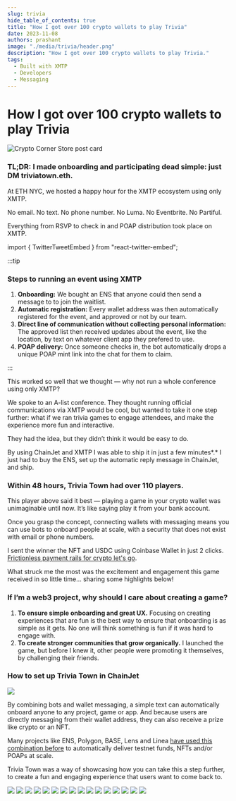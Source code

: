 ```yaml
---
slug: trivia
hide_table_of_contents: true
title: "How I got over 100 crypto wallets to play Trivia"
date: 2023-11-08
authors: prashant
image: "./media/trivia/header.png"
description: "How I got over 100 crypto wallets to play Trivia."
tags:
  - Built with XMTP
  - Developers
  - Messaging
---
```


# How I got over 100 crypto wallets to play Trivia

![Crypto Corner Store post card](./media/trivia/header.png)

<!--truncate-->

### TL;DR: I made onboarding and participating dead simple: just DM triviatown.eth.

At ETH NYC, we hosted a happy hour for the XMTP ecosystem using only XMTP.

No email. No text. No phone number. No Luma. No Eventbrite. No Partiful.

Everything from RSVP to check in and POAP distribution took place on XMTP.

import { TwitterTweetEmbed } from "react-twitter-embed";

:::tip

### Steps to running an event using XMTP

1. **Onboarding:** We bought an ENS that anyone could then send a message to to join the waitlist.
2. **Automatic registration:** Every wallet address was then automatically registered for the event, and approved or not by our team.
3. **Direct line of communication without collecting personal information:** The approved list then received updates about the event, like the location, by text on whatever client app they prefered to use.
4. **POAP delivery:** Once someone checks in, the bot automatically drops a unique POAP mint link into the chat for them to claim.

:::

This worked so well that we thought — why not run a whole conference using only XMTP?

We spoke to an A-list conference. They thought running official communications via XMTP would be cool, but wanted to take it one step further: what if we ran trivia games to engage attendees, and make the experience more fun and interactive.

They had the idea, but they didn’t think it would be easy to do.

By using ChainJet and XMTP I was able to ship it in just a few minutes*.* I just had to buy the ENS, set up the automatic reply message in ChainJet, and ship.

### Within 48 hours, Trivia Town had over 110 players.

<div className="jaja">
  <TwitterTweetEmbed tweetId={"1717366305987207310"} />
</div>

This player above said it best — playing a game in your crypto wallet was unimaginable until now. It’s like saying play it from your bank account.

Once you grasp the concept, connecting wallets with messaging means you can use bots to onboard people at scale, with a security that does not exist with email or phone numbers.

I sent the winner the NFT and USDC using Coinbase Wallet in just 2 clicks. [Frictionless payment rails for crypto let's go](https://hey.xyz/posts/0x016b0f-0x014e-DA-bd07996a).

What struck me the most was the excitement and engagement this game received in so little time… sharing some highlights below!

### If I’m a web3 project, why should I care about creating a game?

1. **To ensure simple onboarding and great UX.** Focusing on creating experiences that are fun is the best way to ensure that onboarding is as simple as it gets. No one will think something is fun if it was hard to engage with.
2. **To create stronger communities that grow organically.** I launched the game, but before I knew it, other people were promoting it themselves, by challenging their friends.

### How to set up Trivia Town in ChainJet

![](./media/trivia/gif.gif)

By combining bots and wallet messaging, a simple text can automatically onboard anyone to any project, game or app. And because users are directly messaging from their wallet address, they can also receive a prize like crypto or an NFT.

Many projects like ENS, Polygon, BASE, Lens and Linea [have used this combination before](https://twitter.com/xmtp_/status/1709244436377747556) to automatically deliver testnet funds, NFTs and/or POAPs at scale.

Trivia Town was a way of showcasing how you can take this a step further, to create a fun and engaging experience that users want to come back to.

<div className="imgs" style={{width: "70%"}}>

![](./media/trivia/1.png)
![](./media/trivia/2.png)
![](./media/trivia/3.png)
![](./media/trivia/4.png)
![](./media/trivia/5.png)
![](./media/trivia/6.png)
![](./media/trivia/7.png)
![](./media/trivia/8.png)
![](./media/trivia/9.png)
![](./media/trivia/10.png)
![](./media/trivia/11.png)
![](./media/trivia/12.png)
![](./media/trivia/13.png)
![](./media/trivia/14.png)
![](./media/trivia/15.png)
![](./media/trivia/16.png)

</div>
